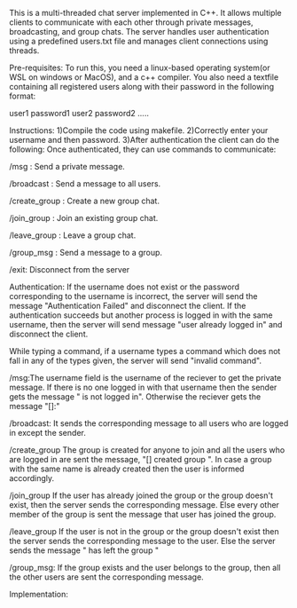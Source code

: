 This is a multi-threaded chat server implemented in C++. It allows multiple clients to communicate with each other through private messages, broadcasting, and group chats. The server handles user authentication using a predefined users.txt file and manages client connections using threads.

Pre-requisites:
To run this, you need a linux-based operating system(or WSL on windows or MacOS), and a c++ compiler. You also need a textfile containing all registered users along with their password in the following format:

user1 password1
user2 password2
.....

Instructions:
1)Compile the code using makefile.
2)Correctly enter your username and then password.
3)After authentication the client can do the following:
Once authenticated, they can use commands to communicate:

/msg <username> <message>: Send a private message.

/broadcast <message>: Send a message to all users.

/create_group <groupname>: Create a new group chat.

/join_group <groupname>: Join an existing group chat.

/leave_group <groupname>: Leave a group chat.

/group_msg <groupname> <message>: Send a message to a group.

/exit: Disconnect from the server

Authentication: If the username does not exist or the password corresponding to the username is incorrect, the server will send the message "Authentication Failed" and disconnect the client. If the authentication succeeds but another process is logged in with the same username, then the server will send message "user already logged in" and disconnect the client.

While typing a command, if a username types a command which does not fall in any of the types given, the server will send "invalid command".

/msg:The username field is the username of the reciever to get the private message. If there is no one logged in with that username then the sender gets the message "<username> is not logged in". Otherwise the reciever gets the message "[<senderusername>]:<msg>"

/broadcast: It sends the corresponding message to all users who are logged in except the sender. 

/create_group The group is created for anyone to join and all the users who are logged in are sent the message, "[<username>] created group <groupname>". In case a group with the same name is already created then the user is informed accordingly.

/join_group If the user has already joined the group or the group doesn't exist, then the server sends the corresponding message. Else every other member of the group is sent the message that user has joined the group.

/leave_group If the user is not in the group or the group doesn't exist then the server sends the corresponding message to the user.
Else the server sends the message "<username> has left the group <groupname>"

/group_msg: If the group exists and the user belongs to the group, then all the other users are sent the corresponding message.

Implementation:
